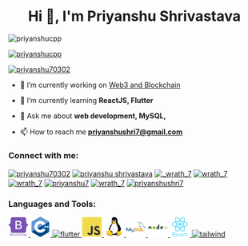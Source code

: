 <h1 align="center">Hi 👋, I'm Priyanshu Shrivastava</h1>
<p align="left"> <img src="https://komarev.com/ghpvc/?username=priyanshucpp&label=Profile%20views&color=0e75b6&style=flat" alt="priyanshucpp" /> </p>

<p align="left"> <a href="https://github.com/ryo-ma/github-profile-trophy"><img src="https://github-profile-trophy.vercel.app/?username=priyanshucpp" alt="priyanshucpp" /></a> </p>

<p align="left"> <a href="https://twitter.com/priyanshu70302" target="blank"><img src="https://img.shields.io/twitter/follow/priyanshu70302?logo=twitter&style=for-the-badge" alt="priyanshu70302" /></a> </p>

- 🔭 I’m currently working on [Web3 and Blockchain](https://grand-capybara-d5a3c9.netlify.app/)

- 🌱 I’m currently learning **ReactJS, Flutter**

- 💬 Ask me about **web development, MySQL,**

- 📫 How to reach me **priyanshushri7@gmail.com**

<h3 align="left">Connect with me:</h3>
<p align="left">
<a href="https://twitter.com/priyanshu70302" target="blank"><img align="center" src="https://raw.githubusercontent.com/rahuldkjain/github-profile-readme-generator/master/src/images/icons/Social/twitter.svg" alt="priyanshu70302" height="30" width="40" /></a>
<a href="https://linkedin.com/in/priyanshushrivastava7" target="blank"><img align="center" src="https://raw.githubusercontent.com/rahuldkjain/github-profile-readme-generator/master/src/images/icons/Social/linked-in-alt.svg" alt="priyanshu shrivastava" height="30" width="40" /></a>
<a href="https://instagram.com/_wrath_7" target="blank"><img align="center" src="https://raw.githubusercontent.com/rahuldkjain/github-profile-readme-generator/master/src/images/icons/Social/instagram.svg" alt="_wrath_7" height="30" width="40" /></a>
<a href="https://www.codechef.com/users/wrath_7" target="blank"><img align="center" src="https://cdn.jsdelivr.net/npm/simple-icons@3.1.0/icons/codechef.svg" alt="wrath_7" height="30" width="40" /></a>
<a href="https://www.hackerrank.com/wrath_7" target="blank"><img align="center" src="https://raw.githubusercontent.com/rahuldkjain/github-profile-readme-generator/master/src/images/icons/Social/hackerrank.svg" alt="wrath_7" height="30" width="40" /></a>
<a href="https://codeforces.com/profile/priyanshu7" target="blank"><img align="center" src="https://raw.githubusercontent.com/rahuldkjain/github-profile-readme-generator/master/src/images/icons/Social/codeforces.svg" alt="priyanshu7" height="30" width="40" /></a>
<a href="https://www.leetcode.com/wrath_7" target="blank"><img align="center" src="https://raw.githubusercontent.com/rahuldkjain/github-profile-readme-generator/master/src/images/icons/Social/leet-code.svg" alt="wrath_7" height="30" width="40" /></a>
<a href="https://auth.geeksforgeeks.org/user/priyanshushri7" target="blank"><img align="center" src="https://raw.githubusercontent.com/rahuldkjain/github-profile-readme-generator/master/src/images/icons/Social/geeks-for-geeks.svg" alt="priyanshushri7" height="30" width="40" /></a>
</p>

<h3 align="left">Languages and Tools:</h3>
<p align="left"> <a href="https://getbootstrap.com" target="_blank" rel="noreferrer"> <img src="https://raw.githubusercontent.com/devicons/devicon/master/icons/bootstrap/bootstrap-plain-wordmark.svg" alt="bootstrap" width="40" height="40"/> </a> <a href="https://www.w3schools.com/cpp/" target="_blank" rel="noreferrer"> <img src="https://raw.githubusercontent.com/devicons/devicon/master/icons/cplusplus/cplusplus-original.svg" alt="cplusplus" width="40" height="40"/> </a> <a href="https://flutter.dev" target="_blank" rel="noreferrer"> <img src="https://www.vectorlogo.zone/logos/flutterio/flutterio-icon.svg" alt="flutter" width="40" height="40"/> </a> <a href="https://developer.mozilla.org/en-US/docs/Web/JavaScript" target="_blank" rel="noreferrer"> <img src="https://raw.githubusercontent.com/devicons/devicon/master/icons/javascript/javascript-original.svg" alt="javascript" width="40" height="40"/> </a> <a href="https://www.linux.org/" target="_blank" rel="noreferrer"> <img src="https://raw.githubusercontent.com/devicons/devicon/master/icons/linux/linux-original.svg" alt="linux" width="40" height="40"/> </a> <a href="https://www.mysql.com/" target="_blank" rel="noreferrer"> <img src="https://raw.githubusercontent.com/devicons/devicon/master/icons/mysql/mysql-original-wordmark.svg" alt="mysql" width="40" height="40"/> </a> <a href="https://nodejs.org" target="_blank" rel="noreferrer"> <img src="https://raw.githubusercontent.com/devicons/devicon/master/icons/nodejs/nodejs-original-wordmark.svg" alt="nodejs" width="40" height="40"/> </a> <a href="https://reactjs.org/" target="_blank" rel="noreferrer"> <img src="https://raw.githubusercontent.com/devicons/devicon/master/icons/react/react-original-wordmark.svg" alt="react" width="40" height="40"/> </a> <a href="https://tailwindcss.com/" target="_blank" rel="noreferrer"> <img src="https://www.vectorlogo.zone/logos/tailwindcss/tailwindcss-icon.svg" alt="tailwind" width="40" height="40"/> </a> </p>

